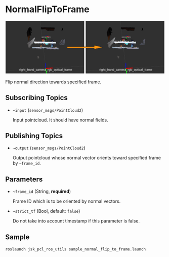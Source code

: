 # NormalFlipToFrame

![](images/normal_flip_to_frame.png)

Flip normal direction towards specified frame.

## Subscribing Topics
* `~input` (`sensor_msgs/PointCloud2`)

  Input pointcloud. It should have normal fields.

## Publishing Topics
* `~output` (`sensor_msgs/PointCloud2`)

  Output pointcloud whose normal vector orients toward specified frame by `~frame_id`.

## Parameters
* `~frame_id` (String, **required**)

  Frame ID which is to be oriented by normal vectors.

* `~strict_tf` (Bool, default: `false`)

  Do not take into account timestamp if this parameter is false.

## Sample

```bash
roslaunch jsk_pcl_ros_utils sample_normal_flip_to_frame.launch
```
